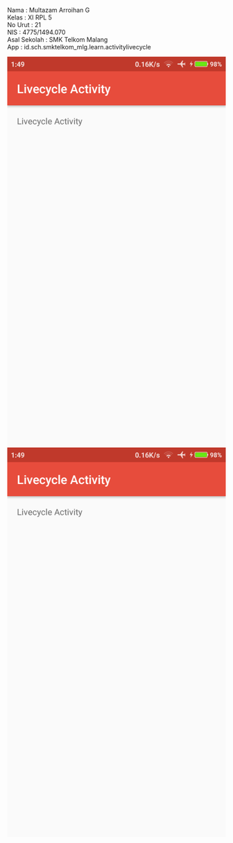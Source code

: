 Nama          : Multazam Arroihan G <br>
Kelas         : XI RPL 5 <br>
No Urut       : 21 <br>
NIS           : 4775/1494.070 <br> 
Asal Sekolah  : SMK Telkom Malang <br>
App           : id.sch.smktelkom_mlg.learn.activitylivecycle <br>

![lva](https://github.com/rehanarroihan/ActivityLivecycle/blob/master/lva.png)
![lva](https://github.com/rehanarroihan/ActivityLivecycle/blob/master/lva.png)
